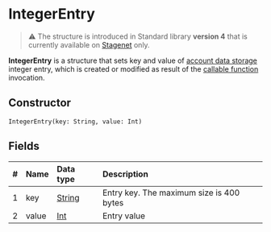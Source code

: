 # IntegerEntry

> :warning: The structure is introduced in Standard library **version 4** that is currently available on [Stagenet](/en/blockchain/blockchain-network/stage-network) only.

**IntegerEntry** is a structure that sets key and value of [account data storage](/en/blockchain/account/account-data-storage) integer entry, which is created or modified as result of the [callable function](/en/ride/functions/callable-function) invocation.

## Constructor

```ride
IntegerEntry(key: String, value: Int)
```

## Fields

|   #   | Name | Data type | Description |
| :--- | :--- | :--- | :--- |
| 1 | key | [String](/en/ride/data-types/string) | Entry key. The maximum size is 400 bytes |
| 2 | value | [Int](/en/ride/data-types/int) | Entry value |
